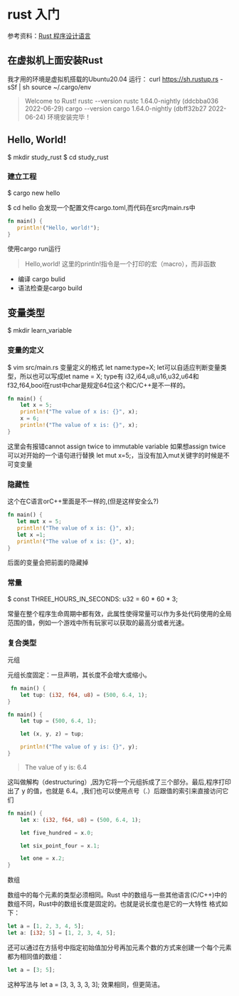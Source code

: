 # rust 入门

参考资料：[Rust 程序设计语言](https://kaisery.github.io/trpl-zh-cn/)

## 在虚拟机上面安装Rust

我才用的环境是虚拟机搭载的Ubuntu20.04
运行：
curl https://sh.rustup.rs -sSf | sh
source ~/.cargo/env
> Welcome to Rust!
rustc --version
>rustc 1.64.0-nightly (ddcbba036 2022-06-29)
cargo --version
>cargo 1.64.0-nightly (dbff32b27 2022-06-24)
环境安装完毕！
 
 ## Hello, World!
 
 $ mkdir study_rust
 $ cd study_rust
 
 ### 建立工程
 $ cargo new hello
 
 $ cd hello
 会发现一个配置文件cargo.toml,而代码在src内main.rs中
 ```rs
fn main() {
    println!("Hello, world!");
}
```
使用cargo run运行
> Hello,world!
这里的println!指令是一个打印的宏（macro），而非函数
- 编译 cargo bulid
- 语法检查是cargo build

## 变量类型
 
$ mkdir learn_variable
 
### 变量的定义
 
$ vim src/main.rs
变量定义的格式 let name:type=X;
let可以自适应判断变量类型，所以也可以写成let name = X;
type有 i32,i64,u8,u16,u32,u64和f32,f64,bool在rust中char是规定64位这个和C/C++是不一样的。
```rs
fn main() {
    let x = 5;
    println!("The value of x is: {}", x);
    x = 6;
    println!("The value of x is: {}", x);
}
```
这里会有报错cannot assign twice to immutable variable
如果想assign twice 可以对开始的一个语句进行替换 let mut x=5;，当没有加入mut关键字的时候是不可变变量

### 隐藏性
这个在C语言orC++里面是不一样的,(但是这样安全么?)
 ```rs
 fn main() {
    let mut x = 5;
    println!("The value of x is: {}", x);
    let x =1;
    println!("The value of x is: {}", x);
}
```
后面的变量会把前面的隐藏掉

### 常量

$ const THREE_HOURS_IN_SECONDS: u32 = 60 * 60 * 3;

常量在整个程序生命周期中都有效，此属性使得常量可以作为多处代码使用的全局范围的值，例如一个游戏中所有玩家可以获取的最高分或者光速。

### 复合类型

元组

元组长度固定：一旦声明，其长度不会增大或缩小。

```rs
 fn main() {
    let tup: (i32, f64, u8) = (500, 6.4, 1);
}
```

```rs
fn main() {
    let tup = (500, 6.4, 1);

    let (x, y, z) = tup;

    println!("The value of y is: {}", y);
}
```
> The value of y is: 6.4

这叫做解构（destructuring）,因为它将一个元组拆成了三个部分。最后,程序打印出了 y 的值，也就是 6.4。,我们也可以使用点号（.）后跟值的索引来直接访问它们
```rs
fn main() {
    let x: (i32, f64, u8) = (500, 6.4, 1);

    let five_hundred = x.0;

    let six_point_four = x.1;

    let one = x.2;
}
```
数组

数组中的每个元素的类型必须相同。Rust 中的数组与一些其他语言(C/C++)中的数组不同，Rust中的数组长度是固定的。也就是说长度也是它的一大特性
格式如下：
```rs
let a = [1, 2, 3, 4, 5];
let a: [i32; 5] = [1, 2, 3, 4, 5];
```
还可以通过在方括号中指定初始值加分号再加元素个数的方式来创建一个每个元素都为相同值的数组：
```rs
let a = [3; 5];
```
这种写法与 let a = [3, 3, 3, 3, 3]; 效果相同，但更简洁。
